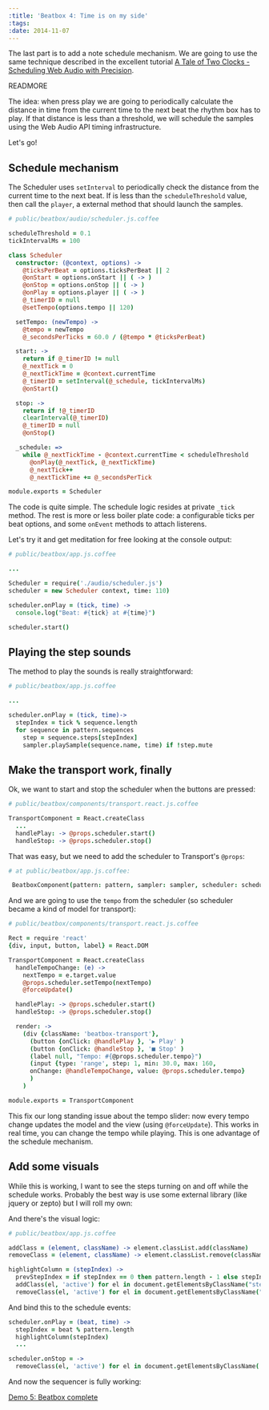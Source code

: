 ```yaml
---
:title: 'Beatbox 4: Time is on my side'
:tags:
:date: 2014-11-07
---
```

The last part is to add a note schedule mechanism. We are going to use the same technique described in the excellent tutorial [A Tale of Two Clocks - Scheduling Web Audio with Precision](http://www.html5rocks.com/en/tutorials/audio/scheduling).

READMORE

The idea: when press play we are going to periodically calculate the distance in time from the current time to the next beat the rhythm box has to play. If that distance is less than a threshold, we will schedule the samples using the Web Audio API timing infrastructure.

Let's go!

## Schedule mechanism

The Scheduler uses `setInterval` to periodically check the distance from the current time to the next beat. If is less than the `scheduleThreshold` value, then call the `player`, a external method that should launch the samples.

~~~coffee
# public/beatbox/audio/scheduler.js.coffee

scheduleThreshold = 0.1
tickIntervalMs = 100

class Scheduler
  constructor: (@context, options) ->
    @ticksPerBeat = options.ticksPerBeat || 2
    @onStart = options.onStart || ( -> )
    @onStop = options.onStop || ( -> )
    @onPlay = options.player || ( -> )
    @_timerID = null
    @setTempo(options.tempo || 120)

  setTempo: (newTempo) ->
    @tempo = newTempo
    @_secondsPerTicks = 60.0 / (@tempo * @ticksPerBeat)

  start: ->
    return if @_timerID != null
    @_nextTick = 0
    @_nextTickTime = @context.currentTime
    @_timerID = setInterval(@_schedule, tickIntervalMs)
    @onStart()

  stop: ->
    return if !@_timerID
    clearInterval(@_timerID)
    @_timerID = null
    @onStop()

  _schedule: =>
    while @_nextTickTime - @context.currentTime < scheduleThreshold
      @onPlay(@_nextTick, @_nextTickTime)
      @_nextTick++
      @_nextTickTime += @_secondsPerTick

module.exports = Scheduler
~~~

The code is quite simple. The schedule logic resides at private `_tick` method. The rest is more or less boiler plate code: a configurable ticks per beat options, and some `onEvent` methods to attach listerens.

Let's try it and get meditation for free looking at the console output:

~~~coffee
# public/beatbox/app.js.coffee

...

Scheduler = require('./audio/scheduler.js')
scheduler = new Scheduler context, time: 110)

scheduler.onPlay = (tick, time) ->
  console.log("Beat: #{tick} at #{time}")

scheduler.start()
~~~

## Playing the step sounds

The method to play the sounds is really straightforward:

~~~coffee
# public/beatbox/app.js.coffee

...

scheduler.onPlay = (tick, time)->
  stepIndex = tick % sequence.length
  for sequence in pattern.sequences
    step = sequence.steps[stepIndex]
    sampler.playSample(sequence.name, time) if !step.mute
~~~


## Make the transport work, finally

Ok, we want to start and stop the scheduler when the buttons are pressed:

~~~coffee
# public/beatbox/components/transport.react.js.coffee

TransportComponent = React.createClass
  ...
  handlePlay: -> @props.scheduler.start()
  handleStop: -> @props.scheduler.stop()
~~~

That was easy, but we need to add the scheduler to Transport's `@props`:

~~~coffee
# at public/beatbox/app.js.coffee:

 BeatboxComponent(pattern: pattern, sampler: sampler, scheduler: scheduler)
~~~

And we are going to use the `tempo` from the scheduler (so scheduler became a kind of model for transport):

~~~coffee
# public/beatbox/components/transport.react.js.coffee

Rect = require 'react'
{div, input, button, label} = React.DOM

TransportComponent = React.createClass
  handleTempoChange: (e) ->
    nextTempo = e.target.value
    @props.scheduler.setTempo(nextTempo)
    @forceUpdate()

  handlePlay: -> @props.scheduler.start()
  handleStop: -> @props.scheduler.stop()

  render: ->
    (div {className: 'beatbox-transport'},
      (button {onClick: @handlePlay }, '▶ Play' )
      (button {onClick: @handleStop }, '■ Stop' )
      (label null, "Tempo: #{@props.scheduler.tempo}")
      (input {type: 'range', step: 1, min: 30.0, max: 160,
      onChange: @handleTempoChange, value: @props.scheduler.tempo}
      )
    )

module.exports = TransportComponent
~~~

This fix our long standing issue about the tempo slider: now every tempo change updates the model and the view (using `@forceUpdate`). This works in real time, you can change the tempo while playing. This is one advantage of the schedule mechanism.


## Add some visuals

While this is working, I want to see the steps turning on and off while the schedule works. Probably the best way is use some external library (like jquery or zepto) but I will roll my own:

And there's the visual logic:

~~~coffee
# public/beatbox/app.js.coffee

addClass = (element, className) -> element.classList.add(className)
removeClass = (element, className) -> element.classList.remove(className)

highlightColumn = (stepIndex) ->
  prevStepIndex = if stepIndex == 0 then pattern.length - 1 else stepIndex - 1
  addClass(el, 'active') for el in document.getElementsByClassName("step-#{stepIndex}")
  removeClass(el, 'active') for el in document.getElementsByClassName("step-#{prevStepIndex}")
~~~

And bind this to the schedule events:

~~~coffee
scheduler.onPlay = (beat, time) ->
  stepIndex = beat % pattern.length
  highlightColumn(stepIndex)
  ...

scheduler.onStop = ->
  removeClass(el, 'active') for el in document.getElementsByClassName('step')
~~~

And now the sequencer is fully working:

[Demo 5: Beatbox complete](/beatbox-demo/demo5-complete/index.html)
